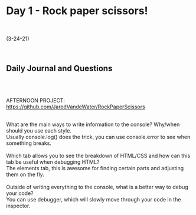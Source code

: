 # Day 1 - Rock paper scissors!
<br>
  
 (3-24-21)

<br>

## Daily Journal and Questions
<br>
<br>

AFTERNOON PROJECT: https://github.com/JaredVandeWater/RockPaperScissors
<br>
<br>

What are the main ways to write information to the console? Why/when should you use each style.
<br>
Usually console.log() does the trick, you can use console.error to see when something breaks. 
<br>
<br>
Which tab allows you to see the breakdown of HTML/CSS and how can this tab be useful when debugging HTML?
<br>
The elements tab, this is awesome for finding certain parts and adjusting them on the fly.
<br>
<br>
Outside of writing everything to the console, what is a better way to debug your code?
<br>
You can use debugger, which will slowly move through your code in the inspector. 
